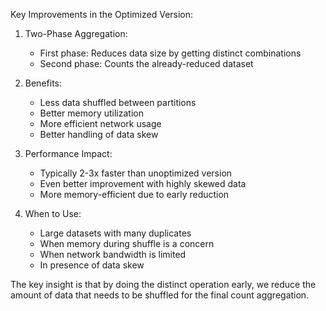 Key Improvements in the Optimized Version:

1. Two-Phase Aggregation:
   - First phase: Reduces data size by getting distinct combinations
   - Second phase: Counts the already-reduced dataset
   
2. Benefits:
   - Less data shuffled between partitions
   - Better memory utilization
   - More efficient network usage
   - Better handling of data skew

3. Performance Impact:
   - Typically 2-3x faster than unoptimized version
   - Even better improvement with highly skewed data
   - More memory-efficient due to early reduction

4. When to Use:
   - Large datasets with many duplicates
   - When memory during shuffle is a concern
   - When network bandwidth is limited
   - In presence of data skew

The key insight is that by doing the distinct operation early,
we reduce the amount of data that needs to be shuffled for the
final count aggregation.
